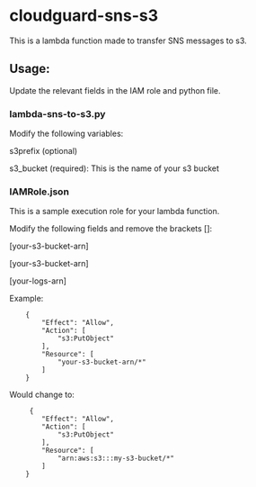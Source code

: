 # cloudguard-sns-s3

This is a lambda function made to transfer SNS messages to s3.

## Usage:

Update the relevant fields in the IAM role and python file.

### lambda-sns-to-s3.py

Modify the following variables:

s3prefix (optional)

s3_bucket (required):  This is the name of your s3 bucket

### IAMRole.json

This is a sample execution role for your lambda function.

Modify the following fields and remove the brackets []:

\[your-s3-bucket-arn\]

\[your-s3-bucket-arn\]

\[your-logs-arn\]


Example:

        {
            "Effect": "Allow",
            "Action": [
                "s3:PutObject"
            ],
            "Resource": [
                "your-s3-bucket-arn/*"
            ]
        }
        
   Would change to:
 
         {
            "Effect": "Allow",
            "Action": [
                "s3:PutObject"
            ],
            "Resource": [
                "arn:aws:s3:::my-s3-bucket/*"
            ]
        }
